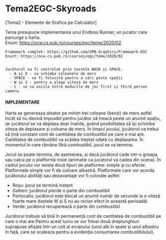 # Tema2EGC-Skyroads
[Tema2 - Elemente de Grafica pe Calculator] 

Tema presupune implementarea unui Endless Runner, un jucator care parcurge o harta. <br>
Enunt: https://ocw.cs.pub.ro/courses/egc/teme/2020/02


    Framework complet: https://github.com/UPB-Graphics/Framework-EGC
    Enunt: https://ocw.cs.pub.ro/courses/egc/teme/2020/02

 
    Jucătorul va fi controlat prin tastele WASD și SPACE. 
      - A și D - va schimba coloanele de mers
      - SPACE - va fi folosită pentru a sări peste spații
      - W și S - pentru a alege viteza de mers
      - C - se va oscila între modurile de joc first și third person camera.

#### IMPLEMENTARE
Harta se genereaza aleator pe minim trei coloane (benzi) de mers astfel încât să nu devină imposibil pentru jucător să treacă peste un anumit spațiu, iar jucătorul se va deplasa doar înainte, având posibilitatea să își schimbe viteza de deplasare și coloana de mers. În timpul jocului, jucătorul va trebui să țină constant cont de cantitatea de combustibil pe care o mai are. Cantitatea de combustibil va scădea treptat odată cu deplasarea. În momentul în care rămâne fără combustibil, jocul se va termina. 

Jocul se poate termina, de asemenea, și dacă jucătorul cade intr-o groapa sau calca pe o platformă rosie (animatie ca jucatorul va cadea din scena). În cadrul jocului vor exista două tipuri de platforme: simple și cu efecte. Platformele simple vor fi de culoare albastră. Platformele care vor acorda jucătorului abilități sau dezavantaje vor fi colorate astfel:

- Roșu: jocul se termină instant
- Galben: jucătorul pierde o parte din combustibil
- Portocaliu: jucătorul este blocat un anumit număr de secunde la o viteză foarte mare (tastele W și S nu au niciun efect în această perioadă)
- Verde: jucătorul recuperează o parte din combustibil

Jucătorul trebuie să țină în permanență cont de cantitatea de combustibil pe care o mai are.Pentru acest lucru se vor folosi două dreptunghiuri suprapuse afișate într-un colț al ecranului (unul alb în spate și unul albastru în față, care se scaleaza pentru a evidenția consumarea combustibilului).
